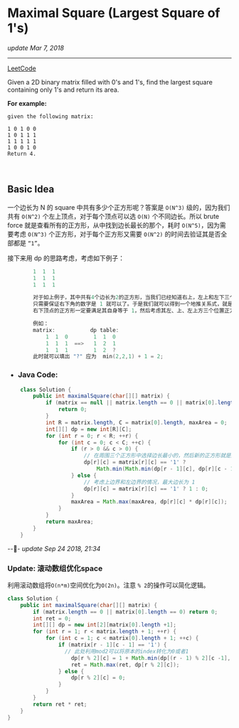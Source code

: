 # Maximal Square (Largest Square of 1's)
_update Mar 7, 2018_

---
[LeetCode](https://leetcode.com/problems/maximal-square/description/)

Given a 2D binary matrix filled with 0's and 1's, find the largest square containing only 1's and return its area.

**For example:**

    given the following matrix:

    1 0 1 0 0
    1 0 1 1 1
    1 1 1 1 1
    1 0 0 1 0
    Return 4.

<br>

## Basic Idea
一个边长为 N 的 square 中共有多少个正方形呢？答案是 `O(N^3)` 级的，因为我们共有 `O(N^2)` 个左上顶点，对于每个顶点可以选 `O(N)` 个不同边长。所以 brute force 就是查看所有的正方形，从中找到边长最长的那个，耗时 `O(N^5)`，因为需要考虑 `O(N^3)` 个正方形，对于每个正方形又需要 `O(N^2)` 的时间去验证其是否全部都是 `“1”`。

接下来用 dp 的思路考虑，考虑如下例子：
```c
        1  1  1  
        1  1  1  
        1  1  1

        对于如上例子，其中共有4个边长为2的正方形，当我们已经知道右上，左上和左下三个正方形已经valid时，
        只需要保证右下角的数字是 1 就可以了。于是我们就可以得到一个地推关系式，就是包含 dp[i][j] 为
        右下顶点的正方形一定要满足其自身等于 1，然后考虑其左、上、左上方三个位置正方形边长，取最小的加一。

        例如：
        matrix:           dp table:
            1  1  0        1  1  0
            1  1  1  ==>   1  2  1
            1  1  1        1  2  ?
        此时就可以填出 "?" 应为  min(2,2,1) + 1 = 2;
```

* ### Java Code:

```java
    class Solution {
        public int maximalSquare(char[][] matrix) {
            if (matrix == null || matrix.length == 0 || matrix[0].length == 0) {
                return 0;
            }
            int R = matrix.length, C = matrix[0].length, maxArea = 0;
            int[][] dp = new int[R][C];
            for (int r = 0; r < R; ++r) {
                for (int c = 0; c < C; ++c) {
                    if (r > 0 && c > 0) {
                        // 在周围三个正方形中选择边长最小的，然后新的正方形就是其边长加一
                        dp[r][c] = matrix[r][c] == '1' ?
                            Math.min(Math.min(dp[r - 1][c], dp[r][c - 1]), dp[r - 1][c - 1]) + 1 : 0;
                    } else {
                        // 考虑上边界和左边界的情况，最大边长为 1
                        dp[r][c] = matrix[r][c] == '1' ? 1 : 0;
                    }
                    maxArea = Math.max(maxArea, dp[r][c] * dp[r][c]);
                }
            }
            return maxArea;
        }
    }
```

---
_update Sep 24 2018, 21:34_

### Update: 滚动数组优化space
利用滚动数组将`O(n*m)`空间优化为`O(2n)`。注意 `% 2`的操作可以简化逻辑。

```java
class Solution {
    public int maximalSquare(char[][] matrix) {
        if (matrix.length == 0 || matrix[0].length == 0) return 0;
        int ret = 0;
        int[][] dp = new int[2][matrix[0].length +1];
        for (int r = 1; r < matrix.length + 1; ++r) {
            for (int c = 1; c < matrix[0].length + 1; ++c) {
                if (matrix[r - 1][c - 1] == '1') {
                  // 此处利用mod2可以将原本的index转化为0或者1
                    dp[r % 2][c] = 1 + Math.min(dp[(r - 1) % 2][c -1], Math.min(dp[(r - 1) % 2][c], dp[r % 2][c - 1]));
                    ret = Math.max(ret, dp[r % 2][c]);
                } else {
                    dp[r % 2][c] = 0;
                }
            }
        }
        return ret * ret;
    }
}
```

